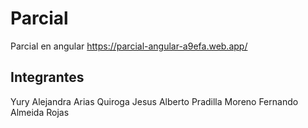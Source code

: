 # Parcial

Parcial en angular https://parcial-angular-a9efa.web.app/

## Integrantes
Yury Alejandra Arias Quiroga
Jesus Alberto Pradilla Moreno
Fernando Almeida Rojas
